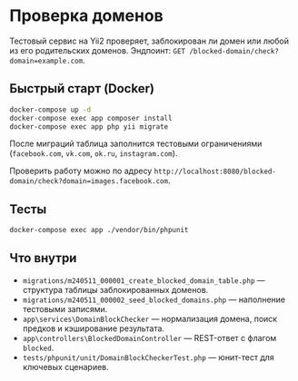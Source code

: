 # Проверка доменов

Тестовый сервис на Yii2 проверяет, заблокирован ли домен или любой из его родительских доменов. Эндпоинт: `GET /blocked-domain/check?domain=example.com`.

## Быстрый старт (Docker)

```bash
docker-compose up -d
docker-compose exec app composer install
docker-compose exec app php yii migrate
```

После миграций таблица заполнится тестовыми ограничениями (`facebook.com`, `vk.com`, `ok.ru`, `instagram.com`).

Проверить работу можно по адресу `http://localhost:8080/blocked-domain/check?domain=images.facebook.com`.

## Тесты

```bash
docker-compose exec app ./vendor/bin/phpunit
```

## Что внутри

- `migrations/m240511_000001_create_blocked_domain_table.php` — структура таблицы заблокированных доменов.
- `migrations/m240511_000002_seed_blocked_domains.php` — наполнение тестовыми записями.
- `app\services\DomainBlockChecker` — нормализация домена, поиск предков и кэширование результата.
- `app\controllers\BlockedDomainController` — REST-ответ с флагом `blocked`.
- `tests/phpunit/unit/DomainBlockCheckerTest.php` — юнит-тест для ключевых сценариев.
